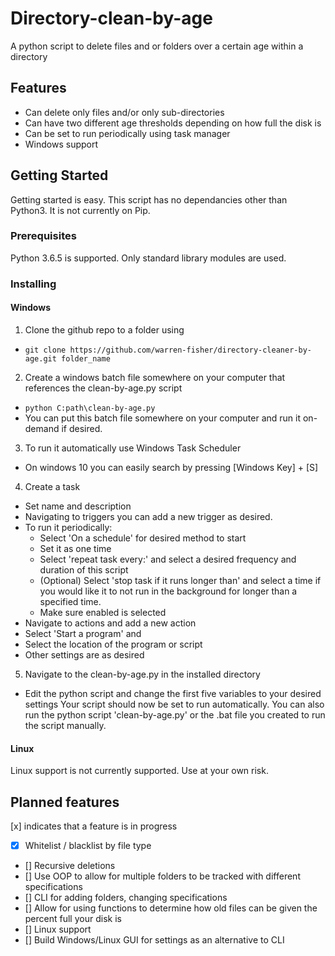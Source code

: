 # Directory-clean-by-age 
 A python script to delete files and or folders over a certain age within a directory 

## Features 
- Can delete only files and/or only sub-directories
- Can have two different age thresholds depending on how full the disk is 
- Can be set to run periodically using task manager 
- Windows support

## Getting Started
Getting started is easy. This script has no dependancies other than Python3. It is not currently on Pip. 

### Prerequisites
Python 3.6.5 is supported. 
Only standard library modules are used. 

### Installing
#### Windows 
1. Clone the github repo to a folder using
- `git clone https://github.com/warren-fisher/directory-cleaner-by-age.git folder_name` 
2. Create a windows batch file somewhere on your computer that references the clean-by-age.py script 
- `python C:path\clean-by-age.py`
- You can put this batch file somewhere on your computer and run it on-demand if desired. 
3. To run it automatically use Windows Task Scheduler
- On windows 10 you can easily search by pressing [Windows Key] + [S]
4. Create a task
- Set name and description 
- Navigating to triggers you can add a new trigger as desired. 
- To run it periodically:
    - Select 'On a schedule' for desired method to start
    - Set it as one time
    - Select 'repeat task every:' and select a desired frequency and duration of this script
    - (Optional) Select 'stop task if it runs longer than' and select a time if you would like it to not run in the background for longer than a specified time. 
    - Make sure enabled is selected 
- Navigate to actions and add a new action 
- Select 'Start a program' and 
- Select the location of the program or script 
- Other settings are as desired
5. Navigate to the clean-by-age.py in the installed directory
- Edit the python script and change the first five variables to your desired settings
Your script should now be set to run automatically. You can also run the python script 'clean-by-age.py' or the .bat file you created to run the script manually. 

#### Linux 
Linux support is not currently supported. Use at your own risk. 

## Planned features
[x] indicates that a feature is in progress
- [x] Whitelist / blacklist by file type
- [] Recursive deletions
- [] Use OOP to allow for multiple folders to be tracked with different specifications
- [] CLI for adding folders, changing specifications 
- [] Allow for using functions to determine how old files can be given the percent full your disk is
- [] Linux support
- [] Build Windows/Linux GUI for settings as an alternative to CLI 